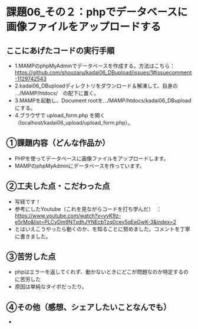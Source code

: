 # 課題06_その２：phpでデータベースに画像ファイルをアップロードする
## ここにあげたコードの実行手順
- 1.MAMPのphpMyAdminでデータベースを作成する。方法はこちら：https://github.com/shouzaru/kadai06_DBupload/issues/1#issuecomment-1129742543
- 2.kadai06_DBuploadディレクトリをダウンロード＆解凍して、自身の .../MAMP/htdocs/　の配下に置く。
- 3.MAMPを起動し、Document rootを.../MAMP/htdocs/kadai06_DBuploadにする。
- 4.ブラウザで upload_form.php を開く　（localhost/kadai06_upload/upload_form.php）。
## ①課題内容（どんな作品か）
- PHPを使ってデータベースに画像ファイルをアップロードします。
- MAMPのphpMyAdminにデータベースを作っています。
## ②工夫した点・こだわった点
- 写経です！
- 参考にしたYoutube（これを見ながらコードを打ち学んだ）　：　https://www.youtube.com/watch?v=yvK9z-e5rMo&list=PLCyDm9NTxdhJYNEcbTzq0cey5qEeGwK-3&index=2
- とはいえこうやったら動くのか、を知ることに努めました。コメントを丁寧に書きました。
## ③苦労した点
- phpはエラーを返してくれず、動かないときにどこが問題なのか特定するのに苦労した
- 原因は単純なタイポだったり。
## ④その他（感想、シェアしたいことなんでも）
- 
